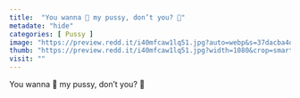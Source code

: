 ```yaml
---
title:  "You wanna 👅 my pussy, don’t you? 💋"
metadate: "hide"
categories: [ Pussy ]
image: "https://preview.redd.it/i40mfcaw1lq51.jpg?auto=webp&s=37dacba4d4850ad40fa88f0ff7720147d8318e57"
thumb: "https://preview.redd.it/i40mfcaw1lq51.jpg?width=1080&crop=smart&auto=webp&s=d07425d220fd5d780ce5d05f3a5e5dd8826f5023"
visit: ""
---
```

You wanna 👅 my pussy, don’t you? 💋
